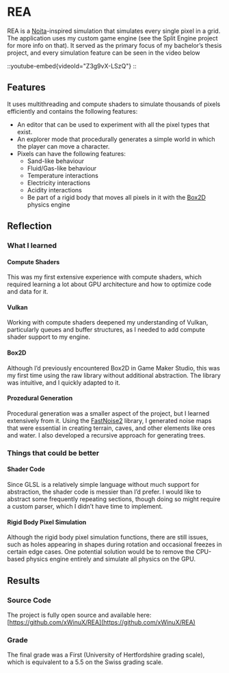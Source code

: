 # REA

REA is a [Noita](https://noitagame.com)-inspired simulation that simulates every single pixel in a grid.
The application uses my custom game engine (see the Split Engine project for more info on that).
It served as the primary focus of my bachelor’s thesis project, and every simulation feature can be seen in the video below

::youtube-embed{videoId="Z3g9vX-LSzQ"}
::

## Features

It uses multithreading and compute shaders to simulate thousands of pixels efficiently and contains the following features:

- An editor that can be used to experiment with all the pixel types that exist.
- An explorer mode that procedurally generates a simple world in which the player can move a character.
- Pixels can have the following features:
    - Sand-like behaviour
    - Fluid/Gas-like behaviour
    - Temperature interactions
    - Electricity interactions
    - Acidity interactions
    - Be part of a rigid body that moves all pixels in it with the [Box2D](https://box2d.org) physics engine

## Reflection

### What I learned

#### Compute Shaders

This was my first extensive experience with compute shaders, which required learning a lot about GPU architecture and how to optimize code and data for it.

#### Vulkan

Working with compute shaders deepened my understanding of Vulkan, particularly queues and buffer structures, as I needed to add compute shader support to my engine.

#### Box2D

Although I’d previously encountered Box2D in Game Maker Studio, this was my first time using the raw library without additional abstraction.
The library was intuitive, and I quickly adapted to it.

#### Prozedural Generation

Procedural generation was a smaller aspect of the project, but I learned extensively from it.
Using the [FastNoise2](https://github.com/Auburn/FastNoise2) library, I generated noise maps that were essential in creating terrain, caves, and other elements like ores and water.
I also developed a recursive approach for generating trees.

### Things that could be better

#### Shader Code

Since GLSL is a relatively simple language without much support for abstraction, the shader code is messier than I’d prefer.
I would like to abstract some frequently repeating sections, though doing so might require a custom parser, which I didn’t have time to implement.

#### Rigid Body Pixel Simulation

Although the rigid body pixel simulation functions, there are still issues, such as holes appearing in shapes during rotation and occasional freezes in certain edge cases.
One potential solution would be to remove the CPU-based physics engine entirely and simulate all physics on the GPU.

## Results

### Source Code

The project is fully open source and available here: [https://github.com/xWinuX/REA](https://github.com/xWinuX/REA)

### Grade

The final grade was a First (University of Hertfordshire grading scale), which is equivalent to a 5.5 on the Swiss grading scale.

